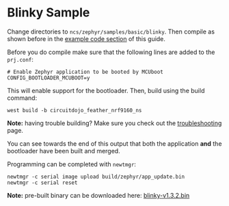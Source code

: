 # Blinky Sample

Change directories to `ncs/zephyr/samples/basic/blinky`. Then compile as shown
before in the [example code section](nrf9160-example-code.md) of this guide.

Before you do compile make sure that the following lines are added to the
`prj.conf`:

```
# Enable Zephyr application to be booted by MCUboot
CONFIG_BOOTLOADER_MCUBOOT=y
```

This will enable support for the bootloader. Then, build using the build
command:

```
west build -b circuitdojo_feather_nrf9160_ns
```

**Note:** having trouble building? Make sure you check out the
[troubleshooting](nrf9160-troubleshooting.md) page.

You can see towards the end of this output that both the application **and** the
bootloader have been built and merged.

Programming can be completed with `newtmgr`:

```
newtmgr -c serial image upload build/zephyr/app_update.bin
newtmgr -c serial reset
```

**Note:** pre-built binary can be downloaded here:
[blinky-v1.3.2.bin](files/blinky-v1.3.2.bin)
